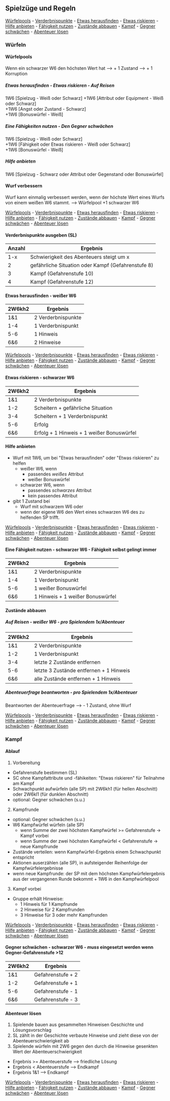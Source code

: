 ## Spielzüge und Regeln
[Würfelpools](#w%C3%BCrfelpools) - [Verderbnispunkte](#verderbnispunkte-ausgeben-sl) - [Etwas herausfinden](#etwas-herausfinden---wei%C3%9Fer-w6) - [Etwas riskieren](#etwas-riskieren---schwarzer-w6) - [Hilfe anbieten](#hilfe-anbieten-1) - [Fähigkeit nutzen](#eine-f%C3%A4higkeit-nutzen---schwarzer-w6---f%C3%A4higkeit-selbst-gelingt-immer) - [Zustände abbauen](#zust%C3%A4nde-abbauen) - [Kampf](#kampf) - [Gegner schwächen](#gegner-schw%C3%A4chen---schwarzer-w6---muss-eingesetzt-werden-wenn-gegner-gefahrenstufe-12) - [Abenteuer lösen](#abenteuer-l%C3%B6sen)
### Würfeln
#### Würfelpools
Wenn ein schwarzer W6 den höchsten Wert hat --> + 1 Zustand --> + 1 Korruption
##### Etwas herausfinden - Etwas riskieren - Auf Reisen
1W6 [Spielzug - Weiß oder Schwarz] +1W6 [Attribut oder Equipment - Weiß oder Schwarz]  
+1W6 [Angst oder Zustand - Schwarz]  
+1W6 [Bonuswürfel - Weiß]  
##### Eine Fähigkeiten nutzen - Den Gegner schwächen
1W6 [Spielzug - Weiß oder Schwarz]  
+1W6 [Fähigkeit oder Etwas riskieren - Weiß oder Schwarz]  
+1W6 [Bonuswürfel - Weiß]  
##### Hilfe anbieten
1W6 [Spielzug - Schwarz oder Attribut oder Gegenstand oder Bonuswürfel]
#### Wurf verbessern
Wurf kann einmalig verbessert werden, wenn der höchste Wert eines Wurfs von einem weißen W6 stammt. --> Würfelpool +1 schwarzer W6

[Würfelpools](#w%C3%BCrfelpools) - [Verderbnispunkte](#verderbnispunkte-ausgeben-sl) - [Etwas herausfinden](#etwas-herausfinden---wei%C3%9Fer-w6) - [Etwas riskieren](#etwas-riskieren---schwarzer-w6) - [Hilfe anbieten](#hilfe-anbieten-1) - [Fähigkeit nutzen](#eine-f%C3%A4higkeit-nutzen---schwarzer-w6---f%C3%A4higkeit-selbst-gelingt-immer) - [Zustände abbauen](#zust%C3%A4nde-abbauen) - [Kampf](#kampf) - [Gegner schwächen](#gegner-schw%C3%A4chen---schwarzer-w6---muss-eingesetzt-werden-wenn-gegner-gefahrenstufe-12) - [Abenteuer lösen](#abenteuer-l%C3%B6sen)

#### Verderbnispunkte ausgeben (SL)
| **Anzahl** | **Ergebnis**                                       |
| ---------- | -------------------------------------------------- | 
| 1-x        | Schwierigkeit des Abenteuers steigt um x           |
| 2          | gefährliche Situation oder Kampf (Gefahrenstufe 8) |
| 3          | Kampf (Gefahrenstufe 10)                           |
| 4          | Kampf (Gefahrenstufe 12)                           |

#### Etwas herausfinden - weißer W6                   
| **2W6kh2** | **Ergebnis**       |
| ---------- | ------------------ | 
| 1&1        | 2 Verderbnispunkte |
| 1-4        | 1 Verderbnispunkt  |
| 5-6        | 1 Hinweis          |
| 6&6        | 2 Hinweise         |

[Würfelpools](#w%C3%BCrfelpools) - [Verderbnispunkte](#verderbnispunkte-ausgeben-sl) - [Etwas herausfinden](#etwas-herausfinden---wei%C3%9Fer-w6) - [Etwas riskieren](#etwas-riskieren---schwarzer-w6) - [Hilfe anbieten](#hilfe-anbieten-1) - [Fähigkeit nutzen](#eine-f%C3%A4higkeit-nutzen---schwarzer-w6---f%C3%A4higkeit-selbst-gelingt-immer) - [Zustände abbauen](#zust%C3%A4nde-abbauen) - [Kampf](#kampf) - [Gegner schwächen](#gegner-schw%C3%A4chen---schwarzer-w6---muss-eingesetzt-werden-wenn-gegner-gefahrenstufe-12) - [Abenteuer lösen](#abenteuer-l%C3%B6sen)

#### Etwas riskieren - schwarzer W6
| **2W6kh2** | **Ergebnis**                      |
| ---------- | --------------------------------- | 
| 1&1        | 2 Verderbnispunkte                |
| 1-2        | Scheitern + gefährliche Situation |
| 3-4        | Scheitern + 1 Verderbnispunkt     |
| 5-6        | Erfolg                            |
| 6&6        | Erfolg + 1 Hinweis + 1 weißer Bonuswürfel |

#### Hilfe anbieten
- Wurf mit 1W6, um bei "Etwas herausfinden" oder "Etwas riskieren" zu helfen
  - weißer W6, wenn
    - passendes *weißes* Attribut
    - weißer Bonuswürfel
  - schwarzer W6, wenn
    - passendes *schwarzes* Attribut
    - kein passendes Attribut
 - gibt 1 Zustand bei
   - Wurf mit schwarzem W6 oder
   - wenn der eigene W6 den Wert eines schwarzen W6 des zu helfenden SP trifft.

[Würfelpools](#w%C3%BCrfelpools) - [Verderbnispunkte](#verderbnispunkte-ausgeben-sl) - [Etwas herausfinden](#etwas-herausfinden---wei%C3%9Fer-w6) - [Etwas riskieren](#etwas-riskieren---schwarzer-w6) - [Hilfe anbieten](#hilfe-anbieten-1) - [Fähigkeit nutzen](#eine-f%C3%A4higkeit-nutzen---schwarzer-w6---f%C3%A4higkeit-selbst-gelingt-immer) - [Zustände abbauen](#zust%C3%A4nde-abbauen) - [Kampf](#kampf) - [Gegner schwächen](#gegner-schw%C3%A4chen---schwarzer-w6---muss-eingesetzt-werden-wenn-gegner-gefahrenstufe-12) - [Abenteuer lösen](#abenteuer-l%C3%B6sen)

#### Eine Fähigkeit nutzen - schwarzer W6 - Fähigkeit selbst gelingt immer
| **2W6kh2** | **Ergebnis**                     |
| ---------- | -------------------------------- | 
| 1&1        | 2 Verderbnispunkte               |
| 1-4        | 1 Verderbnispunkt                |
| 5-6        | 1 weißer Bonuswürfel             |
| 6&6        | 1 Hinweis + 1 weißer Bonuswürfel |

#### Zustände abbauen
##### Auf Reisen - weißer W6 - pro Spielendem 1x/Abenteuer
| **2W6kh2** | **Ergebnis**                        |
| ---------- | ----------------------------------- | 
| 1&1        | 2 Verderbnispunkte                  |
| 1-2        | 1 Verderbnispunkt                   |
| 3-4        | letzte 2 Zustände entfernen         |
| 5-6        | letzte 3 Zustände entfernen + 1 Hinweis |
| 6&6        | alle Zustände entfernen + 1 Hinweis |

##### Abenteuerfrage beantworten - pro Spielendem 1x/Abenteuer
Beantworten der Abenteuerfrage --> - 1 Zustand, ohne Wurf

[Würfelpools](#w%C3%BCrfelpools) - [Verderbnispunkte](#verderbnispunkte-ausgeben-sl) - [Etwas herausfinden](#etwas-herausfinden---wei%C3%9Fer-w6) - [Etwas riskieren](#etwas-riskieren---schwarzer-w6) - [Hilfe anbieten](#hilfe-anbieten-1) - [Fähigkeit nutzen](#eine-f%C3%A4higkeit-nutzen---schwarzer-w6---f%C3%A4higkeit-selbst-gelingt-immer) - [Zustände abbauen](#zust%C3%A4nde-abbauen) - [Kampf](#kampf) - [Gegner schwächen](#gegner-schw%C3%A4chen---schwarzer-w6---muss-eingesetzt-werden-wenn-gegner-gefahrenstufe-12) - [Abenteuer lösen](#abenteuer-l%C3%B6sen)

### Kampf
#### Ablauf
1. Vorbereitung
  - Gefahrenstufe bestimmen (SL)
  - SC ohne Kampfattribute und -fähikeiten: "Etwas riskieren" für Teilnahme am Kampf
  - Schwachpunkt aufwürfeln (alle SP) mit 2W6kh1 (für hellen Abschnitt) oder 2W6kl1 (für dunklen Abschnitt)
  - optional: Gegner schwächen (s.u.)
2. Kampfrunde
  - optional: Gegner schwächen (s.u.)
  - W6 Kampfwürfel würfeln (alle SP)
    - wenn Summe der zwei höchsten Kampfwürfel >= Gefahrenstufe -> Kampf vorbei
    - wenn Summe der zwei höchsten Kampfwürfel < Gefahrenstufe -> neue Kampfrunde
  - Zustände verteilen: wenn Kampfwürfel-Ergebnis einem Schwachpunkt entspricht
  - Aktionen auserzählen (alle SP), in aufsteigender Reihenfolge der Kampfwürfelergebnisse
  - wenn neue Kampfrunde: der SP mit dem höchsten Kampfwürfelergebnis aus der vergangenen Runde bekommt + 1W6 in den Kampfwürfelpool
3. Kampf vorbei
  - Gruppe erhält Hinweise:
    - 1 Hinweis für 1 Kampfrunde
    - 2 Hinweise für 2 Kampfrunden
    - 3 Hinweise für 3 oder mehr Kampfrunden

[Würfelpools](#w%C3%BCrfelpools) - [Verderbnispunkte](#verderbnispunkte-ausgeben-sl) - [Etwas herausfinden](#etwas-herausfinden---wei%C3%9Fer-w6) - [Etwas riskieren](#etwas-riskieren---schwarzer-w6) - [Hilfe anbieten](#hilfe-anbieten-1) - [Fähigkeit nutzen](#eine-f%C3%A4higkeit-nutzen---schwarzer-w6---f%C3%A4higkeit-selbst-gelingt-immer) - [Zustände abbauen](#zust%C3%A4nde-abbauen) - [Kampf](#kampf) - [Gegner schwächen](#gegner-schw%C3%A4chen---schwarzer-w6---muss-eingesetzt-werden-wenn-gegner-gefahrenstufe-12) - [Abenteuer lösen](#abenteuer-l%C3%B6sen)

#### Gegner schwächen - schwarzer W6 - *muss* eingesetzt werden wenn Gegner-Gefahrenstufe >12
| **2W6kh2** | **Ergebnis**      |
| ---------- | ----------------- | 
| 1&1        | Gefahrenstufe + 2 |
| 1-2        | Gefahrenstufe + 1 |
| 5-6        | Gefahrenstufe - 1 |
| 6&6        | Gefahrenstufe - 3 |

#### Abenteuer lösen
1. Spielende bauen aus gesammelten Hinweisen Geschichte und Lösungsvorschlag
2. SL zählt in der Geschichte verbaute Hinweise und zieht diese von der Abenteuerschwierigkeit ab
3. Spielende würfeln mit 2W6 gegen den durch die Hinweise gesenkten Wert der Abenteuerschwierigkeit
  - Ergebnis >= Abenteuerstufe --> friedliche Lösung
  - Ergebnis < Abenteuerstufe --> Endkampf
  - Ergebnis 1&1 --> Endkampf

[Würfelpools](#w%C3%BCrfelpools) - [Verderbnispunkte](#verderbnispunkte-ausgeben-sl) - [Etwas herausfinden](#etwas-herausfinden---wei%C3%9Fer-w6) - [Etwas riskieren](#etwas-riskieren---schwarzer-w6) - [Hilfe anbieten](#hilfe-anbieten-1) - [Fähigkeit nutzen](#eine-f%C3%A4higkeit-nutzen---schwarzer-w6---f%C3%A4higkeit-selbst-gelingt-immer) - [Zustände abbauen](#zust%C3%A4nde-abbauen) - [Kampf](#kampf) - [Gegner schwächen](#gegner-schw%C3%A4chen---schwarzer-w6---muss-eingesetzt-werden-wenn-gegner-gefahrenstufe-12) - [Abenteuer lösen](#abenteuer-l%C3%B6sen)
